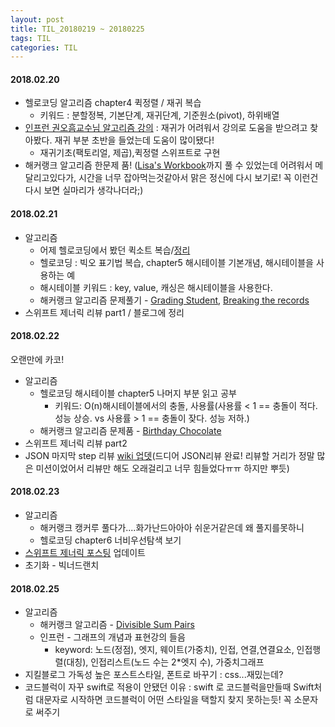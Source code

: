 ```yaml
---
layout: post
title: TIL_20180219 ~ 20180225
tags: TIL
categories: TIL
---
```


#### 2018.02.20
- 헬로코딩 알고리즘 chapter4 퀵정렬 / 재귀 복습
  - 키워드 : 분할정복, 기본단계, 재귀단계, 기준원소(pivot), 하위배열
- [인프런 권오흠교수님 알고리즘 강의](https://www.inflearn.com/course/알고리즘-강좌/) : 재귀가 어려워서 강의로 도움을 받으려고 찾아봤다. 재귀 부분 초반을 들었는데 도움이 많이됐다!
  - 재귀기초(팩토리얼, 제곱),퀵정렬 스위프트로 구현
- 해커랭크 알고리즘 한문제 품! ([Lisa's Workbook](https://www.hackerrank.com/challenges/lisa-workbook/problem)까지 풀 수 있었는데 어려워서 메달리고있다가, 시간을 너무 잡아먹는것같아서 맑은 정신에 다시 보기로! 꼭 이런건 다시 보면 실마리가 생각나더라;)

#### 2018.02.21
- 알고리즘
  - 어제 헬로코딩에서 봤던 퀵소트 복습/[정리](https://youth27.github.io/study/2018/02/21/quickSort_basic/)
  - 헬로코딩 : 빅오 표기법 복습, chapter5 해시테이블 기본개념, 해시테이블을 사용하는 예
  - 해시테이블 키워드 : key, value, 캐싱은 해시테이블을 사용한다.
  - 해커랭크 알고리즘 문제풀기 - [Grading Student](https://github.com/youth27/Algorithm/blob/master/Hackerrank/Grading-Student.playground/Contents.swift), [Breaking the records](https://github.com/youth27/Algorithm/blob/master/Hackerrank/Breaking-the-records.playground/Contents.swift)
- 스위프트 제너릭 리뷰 part1 / 블로그에 정리


#### 2018.02.22
오랜만에 카코!
- 알고리즘
  - 헬로코딩 해시테이블 chapter5 나머지 부분 읽고 공부
    - 키워드: O(n)해시테이블에서의 충돌, 사용률(사용률 < 1 == 충돌이 적다. 성능 상승. vs 사용률 > 1 == 충돌이 잦다. 성능 저하.)
  - 해커랭크 알고리즘 문제품 - [Birthday Chocolate](https://github.com/youth27/Algorithm/blob/master/Hackerrank/Birthday_chocolate.playground/Contents.swift)
- 스위프트 제너릭 리뷰 part2
- JSON 마지막 step 리뷰 [wiki 업뎃](https://github.com/youth27/swift-jsonparser/wiki/JSONParser-Feedback-Wiki)(드디어 JSON리뷰 완료! 리뷰할 거리가 정말 많은 미션이었어서 리뷰만 해도 오래걸리고 너무 힘들었다ㅠㅠ 하지만 뿌듯)

#### 2018.02.23
- 알고리즘
  - 해커랭크 캥커루 풀다가....화가난드아아아 쉬운거같은데 왜 풀지를못하니
  - 헬로코딩 chapter6 너비우선탐색 보기
- [스위프트 제너릭 포스팅](https://youth27.github.io/swift/2018/02/21/Generic/) 업데이트
- 초기화 - 빅너드랜치

#### 2018.02.25
- 알고리즘
  - 해커랭크 알고리즘 - [Divisible Sum Pairs](https://www.hackerrank.com/challenges/divisible-sum-pairs/problem)
  - 인프런 - 그래프의 개념과 표현강의 들음
    - keyword: 노드(정점), 엣지, 웨이트(가중치), 인접, 연결,연결요소, 인접행렬(대칭), 인접리스트(노드 수는 2*엣지 수), 가중치그래프
- 지킬블로그 가독성 높은 포스트스타일, 폰트로 바꾸기 : css...재밌는데?
- 코드블럭이 자꾸 swift로 적용이 안됐던 이유 : swift 로 코드블럭을만들때 Swift처럼 대문자로 시작하면 코드블럭이 어떤 스타일을 택할지 찾지 못하는듯! 꼭 소문자로 써주기
